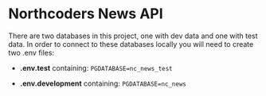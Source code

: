 # Northcoders News API

There are two databases in this project, one with dev data and one with test data. In order to connect to these databases locally you will need to create two .env files:

- **.env.test** containing: `PGDATABASE=nc_news_test`

- **.env.development** containing: `PGDATABASE=nc_news`